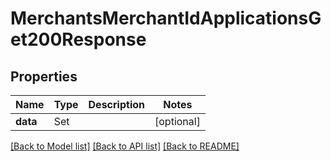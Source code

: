 # MerchantsMerchantIdApplicationsGet200Response

## Properties
Name | Type | Description | Notes
------------ | ------------- | ------------- | -------------
**data** | Set<MerchantsMerchantIdApplicationsGet200ResponseDataInner> |  | [optional] 

[[Back to Model list]](../README.md#documentation-for-models) [[Back to API list]](../README.md#documentation-for-api-endpoints) [[Back to README]](../README.md)


